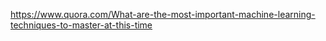 https://www.quora.com/What-are-the-most-important-machine-learning-techniques-to-master-at-this-time

